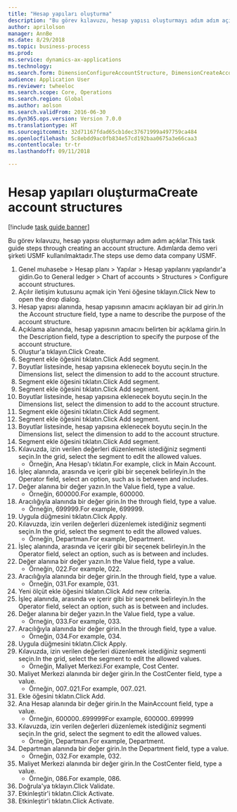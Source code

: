 ```yaml
--- 
title: "Hesap yapıları oluşturma"
description: "Bu görev kılavuzu, hesap yapısı oluşturmayı adım adım açıklar."
author: aprilolson
manager: AnnBe
ms.date: 8/29/2018
ms.topic: business-process
ms.prod: 
ms.service: dynamics-ax-applications
ms.technology: 
ms.search.form: DimensionConfigureAccountStructure, DimensionCreateAccountStructure, DimensionHierarchyAddLevel, DimensionHierarchyConstraintActivate
audience: Application User
ms.reviewer: twheeloc
ms.search.scope: Core, Operations
ms.search.region: Global
ms.author: aolson
ms.search.validFrom: 2016-06-30
ms.dyn365.ops.version: Version 7.0.0
ms.translationtype: HT
ms.sourcegitcommit: 32d71167fdad65cb1dec37671999a497759ca484
ms.openlocfilehash: 5c8ebdd9ac0fb834e57cd192baa0675a3e66caa3
ms.contentlocale: tr-tr
ms.lasthandoff: 09/11/2018

---
```

# <a name="create-account-structures"></a><span data-ttu-id="552f4-103">Hesap yapıları oluşturma</span><span class="sxs-lookup"><span data-stu-id="552f4-103">Create account structures</span></span>

[!include [task guide banner](../../includes/task-guide-banner.md)]

<span data-ttu-id="552f4-104">Bu görev kılavuzu, hesap yapısı oluşturmayı adım adım açıklar.</span><span class="sxs-lookup"><span data-stu-id="552f4-104">This task guide steps through creating an account structure.</span></span> <span data-ttu-id="552f4-105">Adımlarda demo veri şirketi USMF kullanılmaktadır.</span><span class="sxs-lookup"><span data-stu-id="552f4-105">The steps use demo data company USMF.</span></span>

1. <span data-ttu-id="552f4-106">Genel muhasebe > Hesap planı > Yapılar > Hesap yapılarını yapılandır'a gidin.</span><span class="sxs-lookup"><span data-stu-id="552f4-106">Go to General ledger > Chart of accounts > Structures > Configure account structures.</span></span>
2. <span data-ttu-id="552f4-107">Açılır iletişim kutusunu açmak için Yeni öğesine tıklayın.</span><span class="sxs-lookup"><span data-stu-id="552f4-107">Click New to open the drop dialog.</span></span>
3. <span data-ttu-id="552f4-108">Hesap yapısı alanında, hesap yapısının amacını açıklayan bir ad girin.</span><span class="sxs-lookup"><span data-stu-id="552f4-108">In the Account structure field, type a name to describe the purpose of the account structure.</span></span>
4. <span data-ttu-id="552f4-109">Açıklama alanında, hesap yapısının amacını belirten bir açıklama girin.</span><span class="sxs-lookup"><span data-stu-id="552f4-109">In the Description field, type a description to specify the purpose of the account structure.</span></span>
5. <span data-ttu-id="552f4-110">Oluştur'a tıklayın.</span><span class="sxs-lookup"><span data-stu-id="552f4-110">Click Create.</span></span>
6. <span data-ttu-id="552f4-111">Segment ekle öğesini tıklatın.</span><span class="sxs-lookup"><span data-stu-id="552f4-111">Click Add segment.</span></span>
7. <span data-ttu-id="552f4-112">Boyutlar listesinde, hesap yapısına eklenecek boyutu seçin.</span><span class="sxs-lookup"><span data-stu-id="552f4-112">In the Dimensions list, select the dimension to add to the account structure.</span></span>
8. <span data-ttu-id="552f4-113">Segment ekle öğesini tıklatın.</span><span class="sxs-lookup"><span data-stu-id="552f4-113">Click Add segment.</span></span>
9. <span data-ttu-id="552f4-114">Segment ekle öğesini tıklatın.</span><span class="sxs-lookup"><span data-stu-id="552f4-114">Click Add segment.</span></span>
10. <span data-ttu-id="552f4-115">Boyutlar listesinde, hesap yapısına eklenecek boyutu seçin.</span><span class="sxs-lookup"><span data-stu-id="552f4-115">In the Dimensions list, select the dimension to add to the account structure.</span></span>
11. <span data-ttu-id="552f4-116">Segment ekle öğesini tıklatın.</span><span class="sxs-lookup"><span data-stu-id="552f4-116">Click Add segment.</span></span>
12. <span data-ttu-id="552f4-117">Segment ekle öğesini tıklatın.</span><span class="sxs-lookup"><span data-stu-id="552f4-117">Click Add segment.</span></span>
13. <span data-ttu-id="552f4-118">Boyutlar listesinde, hesap yapısına eklenecek boyutu seçin.</span><span class="sxs-lookup"><span data-stu-id="552f4-118">In the Dimensions list, select the dimension to add to the account structure.</span></span>
14. <span data-ttu-id="552f4-119">Segment ekle öğesini tıklatın.</span><span class="sxs-lookup"><span data-stu-id="552f4-119">Click Add segment.</span></span>
15. <span data-ttu-id="552f4-120">Kılavuzda, izin verilen değerleri düzenlemek istediğiniz segmenti seçin.</span><span class="sxs-lookup"><span data-stu-id="552f4-120">In the grid, select the segment to edit the allowed values.</span></span>
    * <span data-ttu-id="552f4-121">Örneğin, Ana Hesap'ı tıklatın.</span><span class="sxs-lookup"><span data-stu-id="552f4-121">For example, click in Main Account.</span></span>  
16. <span data-ttu-id="552f4-122">İşleç alanında, arasında ve içerir gibi bir seçenek belirleyin.</span><span class="sxs-lookup"><span data-stu-id="552f4-122">In the Operator field, select an option, such as is between and includes.</span></span>
17. <span data-ttu-id="552f4-123">Değer alanına bir değer yazın.</span><span class="sxs-lookup"><span data-stu-id="552f4-123">In the Value field, type a value.</span></span>
    * <span data-ttu-id="552f4-124">Örneğin, 600000.</span><span class="sxs-lookup"><span data-stu-id="552f4-124">For example, 600000.</span></span>  
18. <span data-ttu-id="552f4-125">Aracılığıyla alanında bir değer girin.</span><span class="sxs-lookup"><span data-stu-id="552f4-125">In the through field, type a value.</span></span>
    * <span data-ttu-id="552f4-126">Örneğin, 699999.</span><span class="sxs-lookup"><span data-stu-id="552f4-126">For example, 699999.</span></span>  
19. <span data-ttu-id="552f4-127">Uygula düğmesini tıklatın.</span><span class="sxs-lookup"><span data-stu-id="552f4-127">Click Apply.</span></span>
20. <span data-ttu-id="552f4-128">Kılavuzda, izin verilen değerleri düzenlemek istediğiniz segmenti seçin.</span><span class="sxs-lookup"><span data-stu-id="552f4-128">In the grid, select the segment to edit the allowed values.</span></span>
    * <span data-ttu-id="552f4-129">Örneğin, Departman.</span><span class="sxs-lookup"><span data-stu-id="552f4-129">For example, Department.</span></span>  
21. <span data-ttu-id="552f4-130">İşleç alanında, arasında ve içerir gibi bir seçenek belirleyin.</span><span class="sxs-lookup"><span data-stu-id="552f4-130">In the Operator field, select an option, such as is between and includes.</span></span>
22. <span data-ttu-id="552f4-131">Değer alanına bir değer yazın.</span><span class="sxs-lookup"><span data-stu-id="552f4-131">In the Value field, type a value.</span></span>
    * <span data-ttu-id="552f4-132">Örneğin, 022.</span><span class="sxs-lookup"><span data-stu-id="552f4-132">For example, 022.</span></span>  
23. <span data-ttu-id="552f4-133">Aracılığıyla alanında bir değer girin.</span><span class="sxs-lookup"><span data-stu-id="552f4-133">In the through field, type a value.</span></span>
    * <span data-ttu-id="552f4-134">Örneğin, 031.</span><span class="sxs-lookup"><span data-stu-id="552f4-134">For example, 031.</span></span>  
24. <span data-ttu-id="552f4-135">Yeni ölçüt ekle öğesini tıklatın.</span><span class="sxs-lookup"><span data-stu-id="552f4-135">Click Add new criteria.</span></span>
25. <span data-ttu-id="552f4-136">İşleç alanında, arasında ve içerir gibi bir seçenek belirleyin.</span><span class="sxs-lookup"><span data-stu-id="552f4-136">In the Operator field, select an option, such as is between and includes.</span></span>
26. <span data-ttu-id="552f4-137">Değer alanına bir değer yazın.</span><span class="sxs-lookup"><span data-stu-id="552f4-137">In the Value field, type a value.</span></span>
    * <span data-ttu-id="552f4-138">Örneğin, 033.</span><span class="sxs-lookup"><span data-stu-id="552f4-138">For example, 033.</span></span>  
27. <span data-ttu-id="552f4-139">Aracılığıyla alanında bir değer girin.</span><span class="sxs-lookup"><span data-stu-id="552f4-139">In the through field, type a value.</span></span>
    * <span data-ttu-id="552f4-140">Örneğin, 034.</span><span class="sxs-lookup"><span data-stu-id="552f4-140">For example, 034.</span></span>  
28. <span data-ttu-id="552f4-141">Uygula düğmesini tıklatın.</span><span class="sxs-lookup"><span data-stu-id="552f4-141">Click Apply.</span></span>
29. <span data-ttu-id="552f4-142">Kılavuzda, izin verilen değerleri düzenlemek istediğiniz segmenti seçin.</span><span class="sxs-lookup"><span data-stu-id="552f4-142">In the grid, select the segment to edit the allowed values.</span></span>
    * <span data-ttu-id="552f4-143">Örneğin, Maliyet Merkezi.</span><span class="sxs-lookup"><span data-stu-id="552f4-143">For example, Cost Center.</span></span>  
30. <span data-ttu-id="552f4-144">Maliyet Merkezi alanında bir değer girin.</span><span class="sxs-lookup"><span data-stu-id="552f4-144">In the CostCenter field, type a value.</span></span>
    * <span data-ttu-id="552f4-145">Örneğin, 007..021.</span><span class="sxs-lookup"><span data-stu-id="552f4-145">For example, 007..021.</span></span>  
31. <span data-ttu-id="552f4-146">Ekle öğesini tıklatın.</span><span class="sxs-lookup"><span data-stu-id="552f4-146">Click Add.</span></span>
32. <span data-ttu-id="552f4-147">Ana Hesap alanında bir değer girin.</span><span class="sxs-lookup"><span data-stu-id="552f4-147">In the MainAccount field, type a value.</span></span>
    * <span data-ttu-id="552f4-148">Örneğin, 600000..699999</span><span class="sxs-lookup"><span data-stu-id="552f4-148">For example, 600000..699999</span></span>  
33. <span data-ttu-id="552f4-149">Kılavuzda, izin verilen değerleri düzenlemek istediğiniz segmenti seçin.</span><span class="sxs-lookup"><span data-stu-id="552f4-149">In the grid, select the segment to edit the allowed values.</span></span>
    * <span data-ttu-id="552f4-150">Örneğin, Departman.</span><span class="sxs-lookup"><span data-stu-id="552f4-150">For example, Department.</span></span>  
34. <span data-ttu-id="552f4-151">Departman alanında bir değer girin.</span><span class="sxs-lookup"><span data-stu-id="552f4-151">In the Department field, type a value.</span></span>
    * <span data-ttu-id="552f4-152">Örneğin, 032.</span><span class="sxs-lookup"><span data-stu-id="552f4-152">For example, 032.</span></span>  
35. <span data-ttu-id="552f4-153">Maliyet Merkezi alanında bir değer girin.</span><span class="sxs-lookup"><span data-stu-id="552f4-153">In the CostCenter field, type a value.</span></span>
    * <span data-ttu-id="552f4-154">Örneğin, 086.</span><span class="sxs-lookup"><span data-stu-id="552f4-154">For example, 086.</span></span>  
36. <span data-ttu-id="552f4-155">Doğrula'ya tıklayın.</span><span class="sxs-lookup"><span data-stu-id="552f4-155">Click Validate.</span></span>
37. <span data-ttu-id="552f4-156">Etkinleştir'i tıklatın.</span><span class="sxs-lookup"><span data-stu-id="552f4-156">Click Activate.</span></span>
38. <span data-ttu-id="552f4-157">Etkinleştir'i tıklatın.</span><span class="sxs-lookup"><span data-stu-id="552f4-157">Click Activate.</span></span>


